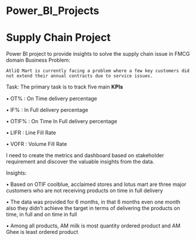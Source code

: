 # Power_BI_Projects

# Supply Chain Project
Power BI project to provide insights to solve the supply chain issue in FMCG domain
Business Problem:

	AtliQ Mart is currently facing a problem where a few key customers did not extend their annual contracts due to service issues.
Task:
	The primary task is to track five main 𝐊𝐏𝐈𝐬
 
•	OT% : On Time delivery percentage

•	IF% : In Full delivery percentage

•	OTIF% : On Time In Full delivery percentage

•	LIFR : Line Fill Rate

•	VOFR : Volume Fill Rate

I need to create the metrics and dashboard based on stakeholder requirement and discover the valuable insights from the data.


Insights:

•	Based on OTIF coolblue, acclaimed stores and lotus mart are three major customers who are not receiving products on time in full delivery

•	The data was provided for 6 months, in that 6 months even one month also they didn’t achieve the target in terms of delivering the products on time, in full and on time in full

•	Among all products, AM milk is most quantity ordered product and AM Ghee is least ordered product
